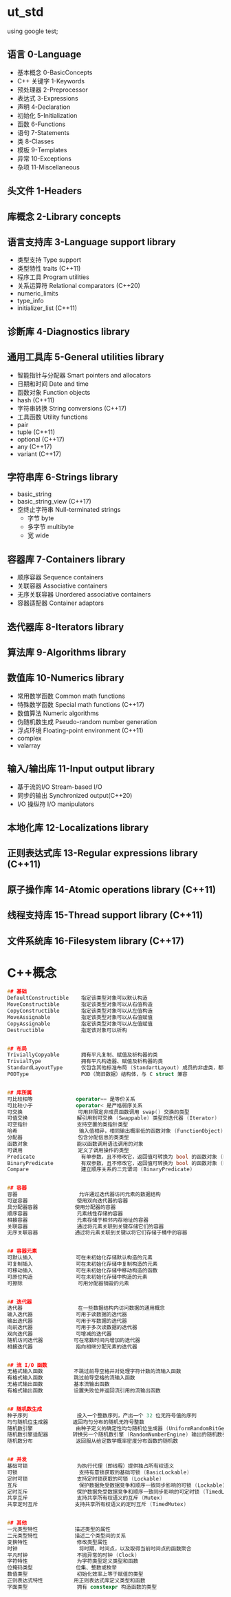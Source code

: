﻿# ut_std
using google test;

## 语言 0-Language
* 基本概念 0-BasicConcepts
* C++ 关键字 1-Keywords
* 预处理器 2-Preprocessor
* 表达式 3-Expressions
* 声明 4-Declaration
* 初始化 5-Initialization
* 函数 6-Functions
* 语句 7-Statements
* 类 8-Classes
* 模板 9-Templates
* 异常 10-Exceptions
* 杂项 11-Miscellaneous



## 头文件 1-Headers




## 库概念 2-Library concepts




## 语言支持库 3-Language support library
* 类型支持 Type support
* 类型特性 traits (C++11)
* 程序工具 Program utilities
* 关系运算符 Relational comparators (C++20)
* numeric_limits
* type_info
* initializer_list (C++11)




## 诊断库 4-Diagnostics library




## 通用工具库 5-General utilities library
* 智能指针与分配器 Smart pointers and allocators
* 日期和时间 Date and time
* 函数对象 Function objects
* hash (C++11)
* 字符串转换 String conversions (C++17)
* 工具函数 Utility functions
* pair
* tuple (C++11)
* optional (C++17)
* any (C++17)
* variant (C++17) 




## 字符串库 6-Strings library
* basic_string
* basic_string_view (C++17)
* 空终止字符串 Null-terminated strings
	* 字节 byte
	* 多字节 multibyte
	* 宽 wide




## 容器库 7-Containers library
* 顺序容器 Sequence containers
* 关联容器 Associative containers
* 无序关联容器 Unordered associative containers
* 容器适配器 Container adaptors




## 迭代器库 8-Iterators library




## 算法库 9-Algorithms library




## 数值库 10-Numerics library
* 常用数学函数 Common math functions
* 特殊数学函数 Special math functions (C++17)
* 数值算法 Numeric algorithms
* 伪随机数生成 Pseudo-random number generation
* 浮点环境 Floating-point environment (C++11)
* complex
* valarray 




## 输入/输出库 11-Input output library
* 基于流的I/O Stream-based I/O
* 同步的输出 Synchronized output(C++20)
* I/O 操纵符 I/O manipulators




## 本地化库 12-Localizations library




## 正则表达式库 13-Regular expressions library (C++11)




## 原子操作库 14-Atomic operations library (C++11)




## 线程支持库 15-Thread support library (C++11)




## 文件系统库 16-Filesystem library (C++17)





# C++概念

```C++
## 基础
DefaultConstructible    指定该类型对象可以默认构造
MoveConstructible       指定该类型对象可以从右值构造
CopyConstructible       指定该类型对象可以从左值构造
MoveAssignable          指定该类型对象可以从右值赋值
CopyAssignable          指定该类型对象可以从左值赋值
Destructible            指定该对象可以析构


## 布局
TriviallyCopyable       拥有平凡复制、赋值及析构器的类
TrivialType             拥有平凡构造器、赋值及析构器的类
StandardLayoutType      仅包含其他标准布局 (StandartLayout) 成员的非虚类，都有相同的访问控制
PODType                 POD（简旧数据）结构体，与 C struct 兼容


## 库所属 
可比较相等              operator== 是等价关系
可比较小于              operator< 是严格弱序关系
可交换                  可用非限定非成员函数调用 swap() 交换的类型
可值交换                解引用到可交换 (Swappable) 类型的迭代器 (Iterator)
可空指针                支持空置的类指针类型
哈希                    输入值相异，相同输出概率低的函数对象 (FunctionObject)
分配器                  包含分配信息的类类型
函数对象                能以函数调用语法调用的对象
可调用                  定义了调用操作的类型
Predicate               有单参数，且不修改它，返回值可转换为 bool 的函数对象 (FunctionObject)
BinaryPredicate         有双参数，且不修改它，返回值可转换为 bool 的函数对象 (FunctionObject)
Compare                 建立顺序关系的二元谓词 (BinaryPredicate)


## 容器  
容器                    允许通过迭代器访问元素的数据结构
可逆容器                使用双向迭代器的容器
具分配器容器            使用分配器的容器
顺序容器                元素线性存储的容器
相接容器                元素存储于相邻内存地址的容器
关联容器                通过将元素关联到关键存储它们的容器
无序关联容器            通过将元素关联到关键以将它们存储于桶中的容器


## 容器元素  
可默认插入              可在未初始化存储默认构造的元素
可复制插入              可在未初始化存储中复制构造的元素
可移动插入              可在未初始化存储中移动构造的函数
可原位构造              可在未初始化存储中构造的元素
可擦除                  可用分配器销毁的元素


## 迭代器 
迭代器                  在一些数据结构内访问数据的通用概念
输入迭代器              可用于读数据的迭代器
输出迭代器              可用于写数据的迭代器
向前迭代器              可用于多次读数据的迭代器
双向迭代器              可增减的迭代器
随机访问迭代器          可在常数时间内增加的迭代器
相接迭代器              指向相继分配元素的迭代器


## 流 I/O 函数 
无格式输入函数          不跳过前导空格并对处理字符计数的流输入函数
有格式输入函数          跳过前导空格的流输入函数
无格式输出函数          基本流输出函数
有格式输出函数          设置失败位并返回流引用的流输出函数


## 随机数生成   
种子序列                投入一个整数序列，产出一个 32 位无符号值的序列
均匀随机位生成器        返回均匀分布的随机无符号整数
随机数引擎              由种子定义的确定性均匀随机位生成器 (UniformRandomBitGenerator)
随机数引擎适配器        转换另一个随机数引擎 (RandomNumberEngine) 输出的随机数引擎 (RandomNumberEngine)
随机数分布              返回服从给定数学概率密度分布函数的随机数


## 并发  
基础可锁                为执行代理（即线程）提供独占所有权语义
可锁                    支持有意锁获取的基础可锁 (BasicLockable)
定时可锁                支持定时锁获取的可锁 (Lockable)
互斥                    保护数据免受数据竞争和顺序一致同步影响的可锁 (Lockable)
定时互斥                保护数据免受数据竞争和顺序一致同步影响的可定时锁 (TimedLockable)
共享互斥                支持共享所有权语义的互斥 (Mutex)
共享定时互斥            支持共享所有权语义的定时互斥 (TimedMutex)


## 其他  
一元类型特性            描述类型的属性
二元类型特性            描述二个类型间的关系
变换特性                修改类型属性
时钟                    将时期、时间点，以及取得当前时间点的函数聚合
平凡时钟                不抛异常的时钟 (Clock)
字符特性                为字符类型定义类型和函数
位掩码类型              位集、整数或枚举
数值类型                初始化效率上等于赋值的类型
正则表达式特性          用正则表达式库定义类型和函数
字面类型                拥有 constexpr 构造函数的类型
```
